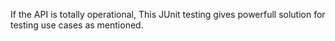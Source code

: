 If the API is totally operational, This JUnit testing gives powerfull solution for testing use cases as mentioned.
